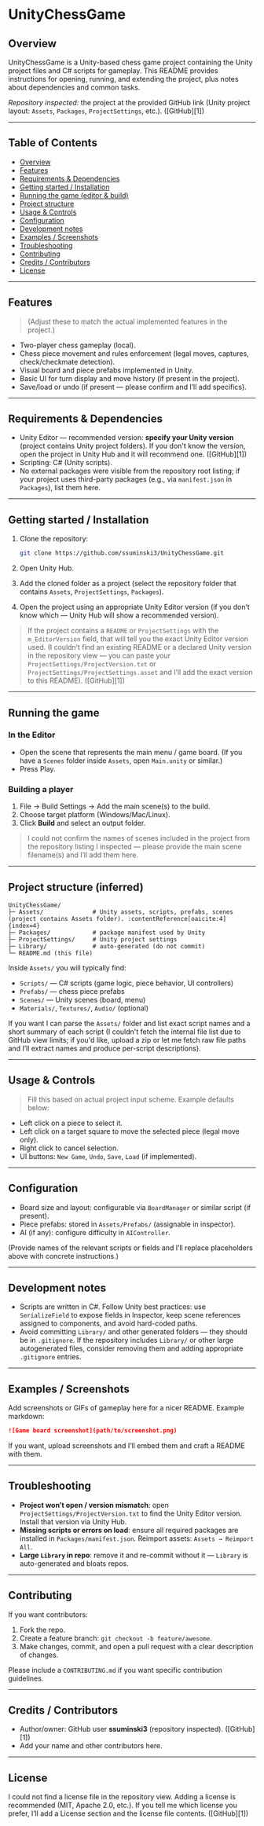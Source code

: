 # UnityChessGame

## Overview

UnityChessGame is a Unity-based chess game project containing the Unity project files and C# scripts for gameplay. This README provides instructions for opening, running, and extending the project, plus notes about dependencies and common tasks.

*Repository inspected:* the project at the provided GitHub link (Unity project layout: `Assets`, `Packages`, `ProjectSettings`, etc.). ([GitHub][1])

---

## Table of Contents

* [Overview](#overview)
* [Features](#features)
* [Requirements & Dependencies](#requirements--dependencies)
* [Getting started / Installation](#getting-started--installation)
* [Running the game (editor & build)](#running-the-game-editor--build)
* [Project structure](#project-structure)
* [Usage & Controls](#usage--controls)
* [Configuration](#configuration)
* [Development notes](#development-notes)
* [Examples / Screenshots](#examples--screenshots)
* [Troubleshooting](#troubleshooting)
* [Contributing](#contributing)
* [Credits / Contributors](#credits--contributors)
* [License](#license)

---

## Features

> (Adjust these to match the actual implemented features in the project.)

* Two-player chess gameplay (local).
* Chess piece movement and rules enforcement (legal moves, captures, check/checkmate detection).
* Visual board and piece prefabs implemented in Unity.
* Basic UI for turn display and move history (if present in the project).
* Save/load or undo (if present — please confirm and I’ll add specifics).

---

## Requirements & Dependencies

* Unity Editor — recommended version: **specify your Unity version** (project contains Unity project folders). If you don't know the version, open the project in Unity Hub and it will recommend one. ([GitHub][1])
* Scripting: C# (Unity scripts).
* No external packages were visible from the repository root listing; if your project uses third-party packages (e.g., via `manifest.json` in `Packages`), list them here.

---

## Getting started / Installation

1. Clone the repository:

   ```bash
   git clone https://github.com/ssuminski3/UnityChessGame.git
   ```
2. Open Unity Hub.
3. Add the cloned folder as a project (select the repository folder that contains `Assets`, `ProjectSettings`, `Packages`).
4. Open the project using an appropriate Unity Editor version (if you don’t know which — Unity Hub will show a recommended version).

> If the project contains a `README` or `ProjectSettings` with the `m_EditorVersion` field, that will tell you the exact Unity Editor version used. (I couldn’t find an existing README or a declared Unity version in the repository view — you can paste your `ProjectSettings/ProjectVersion.txt` or `ProjectSettings/ProjectSettings.asset` and I’ll add the exact version to this README). ([GitHub][1])

---

## Running the game

### In the Editor

* Open the scene that represents the main menu / game board. (If you have a `Scenes` folder inside `Assets`, open `Main.unity` or similar.)
* Press Play.

### Building a player

1. File → Build Settings → Add the main scene(s) to the build.
2. Choose target platform (Windows/Mac/Linux).
3. Click **Build** and select an output folder.

> I could not confirm the names of scenes included in the project from the repository listing I inspected — please provide the main scene filename(s) and I’ll add them here.

---

## Project structure (inferred)

```
UnityChessGame/
├─ Assets/              # Unity assets, scripts, prefabs, scenes (project contains Assets folder). :contentReference[oaicite:4]{index=4}
├─ Packages/            # package manifest used by Unity
├─ ProjectSettings/     # Unity project settings
├─ Library/             # auto-generated (do not commit)
└─ README.md (this file)
```

Inside `Assets/` you will typically find:

* `Scripts/` — C# scripts (game logic, piece behavior, UI controllers)
* `Prefabs/` — chess piece prefabs
* `Scenes/` — Unity scenes (board, menu)
* `Materials/`, `Textures/`, `Audio/` (optional)

If you want I can parse the `Assets/` folder and list exact script names and a short summary of each script (I couldn't fetch the internal file list due to GitHub view limits; if you'd like, upload a zip or let me fetch raw file paths and I’ll extract names and produce per-script descriptions).

---

## Usage & Controls

> Fill this based on actual project input scheme. Example defaults below:

* Left click on a piece to select it.
* Left click on a target square to move the selected piece (legal move only).
* Right click to cancel selection.
* UI buttons: `New Game`, `Undo`, `Save`, `Load` (if implemented).

---

## Configuration

* Board size and layout: configurable via `BoardManager` or similar script (if present).
* Piece prefabs: stored in `Assets/Prefabs/` (assignable in inspector).
* AI (if any): configure difficulty in `AIController`.

(Provide names of the relevant scripts or fields and I’ll replace placeholders above with concrete instructions.)

---

## Development notes

* Scripts are written in C#. Follow Unity best practices: use `SerializeField` to expose fields in Inspector, keep scene references assigned to components, and avoid hard-coded paths.
* Avoid committing `Library/` and other generated folders — they should be in `.gitignore`. If the repository includes `Library/` or other large autogenerated files, consider removing them and adding appropriate `.gitignore` entries.

---

## Examples / Screenshots

Add screenshots or GIFs of gameplay here for a nicer README. Example markdown:

```md
![Game board screenshot](path/to/screenshot.png)
```

If you want, upload screenshots and I’ll embed them and craft a README with them.

---

## Troubleshooting

* **Project won’t open / version mismatch**: open `ProjectSettings/ProjectVersion.txt` to find the Unity Editor version. Install that version via Unity Hub.
* **Missing scripts or errors on load**: ensure all required packages are installed in `Packages/manifest.json`. Reimport assets: `Assets → Reimport All`.
* **Large `Library` in repo**: remove it and re-commit without it — `Library` is auto-generated and bloats repos.

---

## Contributing

If you want contributors:

1. Fork the repo.
2. Create a feature branch: `git checkout -b feature/awesome`.
3. Make changes, commit, and open a pull request with a clear description of changes.

Please include a `CONTRIBUTING.md` if you want specific contribution guidelines.

---

## Credits / Contributors

* Author/owner: GitHub user **ssuminski3** (repository inspected). ([GitHub][1])
* Add your name and other contributors here.

---

## License

I could not find a license file in the repository view. Adding a license is recommended (MIT, Apache 2.0, etc.). If you tell me which license you prefer, I’ll add a License section and the license file contents. ([GitHub][1])


